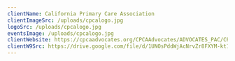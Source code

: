```yaml
---
clientName: California Primary Care Association
clientImageSrc: /uploads/cpcalogo.jpg
logoSrc: /uploads/cpcalogo.jpg
eventsImage: /uploads/cpcalogo.jpg
clientWebsite: https://cpcaadvocates.org/CPCAAdvocates/ADVOCATES_PAC/CPCAAdvocates/PAC/Advocates_PAC.aspx
clientW9Src: https://drive.google.com/file/d/1UNOsPddWjAcNrvZr8FXYM-kt1PQ7Sy0X/view
---
```

